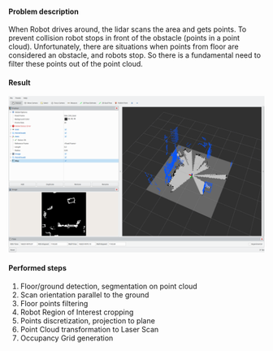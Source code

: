 #### Problem description
When Robot drives around, the lidar scans the area and gets points. 
To prevent collision robot stops in front of the obstacle (points in a point cloud). 
Unfortunately, there are situations when points from floor are considered an obstacle, and robots stop. 
So there is a fundamental need to filter these points out of the point cloud.

#### Result
![alt text](result.png)

#### Performed steps
1. Floor/ground detection, segmentation on point cloud
2. Scan orientation parallel to the ground
3. Floor points filtering
4. Robot Region of Interest cropping
5. Points discretization, projection to plane
6. Point Cloud transformation to Laser Scan
7. Occupancy Grid generation
